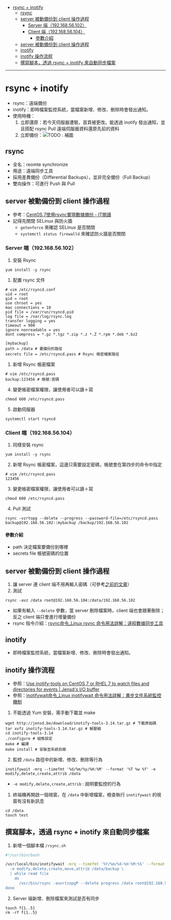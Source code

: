 - [rsync + inotify](#rsync--inotify)
  - [rsync](#rsync)
  - [server 被動備份到 client 操作過程](#server-%E8%A2%AB%E5%8B%95%E5%82%99%E4%BB%BD%E5%88%B0-client-%E6%93%8D%E4%BD%9C%E9%81%8E%E7%A8%8B)
    - [Server 端（192.168.56.102）](#server-%E7%AB%AF19216856102)
    - [Client 端（192.168.56.104）](#client-%E7%AB%AF19216856104)
      - [參數介紹](#%E5%8F%83%E6%95%B8%E4%BB%8B%E7%B4%B9)
  - [server 被動備份到 client 操作過程](#server-%E8%A2%AB%E5%8B%95%E5%82%99%E4%BB%BD%E5%88%B0-client-%E6%93%8D%E4%BD%9C%E9%81%8E%E7%A8%8B-1)
  - [inotify](#inotify)
  - [inotify 操作流程](#inotify-%E6%93%8D%E4%BD%9C%E6%B5%81%E7%A8%8B)
  - [撰寫腳本，透過 rsync + inotify 來自動同步檔案](#%E6%92%B0%E5%AF%AB%E8%85%B3%E6%9C%AC%E9%80%8F%E9%81%8E-rsync--inotify-%E4%BE%86%E8%87%AA%E5%8B%95%E5%90%8C%E6%AD%A5%E6%AA%94%E6%A1%88)

---

# rsync + inotify
* rsync：遠端備份
* inotify：即時檔案監控系統，當檔案新增、修改、刪除時會發出通知。
* 使用時機：
  1. 立即還原：若今天伺服器遭駭，首頁被更改。能透過 inotify 發出通知，並且搭配 rsync Pull 遠端伺服器資料還原先前的資料
  2. 立即備份：![TODO : 補圖]()

## rsync
* 全名：reomte synchronize
* 用途：遠端同步工具
* 採用差異備份（Differential Backups），並非完全備份（Full Backup）
* 雙向操作：可進行 Push 與 Pull

## server 被動備份到 client 操作過程
* 參考：[CentOS 7使用rsync實現數據備份 - IT閱讀](https://www.itread01.com/content/1511251328.html)
* 記得先關閉 SELinux 與防火牆
  * `getenforce` 來確認 SELinux 是否關閉
  * `systemctl status firewalld` 來確認防火牆是否關閉

### Server 端（192.168.56.102）
1. 安裝 Rsync
```
yum install -y rsync
```

1. 配置 rsync 文件
```
# vim /etc/rsyncd.conf
uid = root
gid = root
use chroot = yes
max connections = 10
pid file = /var/run/rsyncd.pid
log file = /var/log/rsync.log
transfer logging = yes
timeout = 900
ignore nonreadable = yes
dont compress = *.gz *.tgz *.zip *.z *.Z *.rpm *.deb *.bz2

[mybackup]
path = /data # 要備份的路徑
secrets file = /etc/rsyncd.pass # Rsync 帳密檔案路徑
```

1. 新增 Rsync 帳密檔案
```
# vim /etc/rsyncd.pass
backup:123456 # 帳號:密碼
```

4. 變更帳密檔案權限，讓使用者可以讀＋寫
```
chmod 600 /etc/rsyncd.pass
```

5. 啟動伺服器
```
systemctl start rsyncd
```

### Client 端（192.168.56.104）
1. 同樣安裝 rsync
```
yum install -y rsync
```

2. 新增 Rsync 帳密檔案，這邊只需要設定密碼，帳號會在第四步的命令中指定
```
# vim /etc/rsyncd.pass
123456
```

3. 變更帳密檔案權限，讓使用者可以讀＋寫
```
chmod 600 /etc/rsyncd.pass
```

4. Pull 測試
```
rsync -vzrtopg --delete --progress --password-file=/etc/rsyncd.pass backup@192.168.56.102::mybackup /backup/192.168.56.102
```

#### 參數介紹
* path 決定檔案要備份到哪裡
* secrets file 帳號密碼的位置

## server 被動備份到 client 操作過程
1. 讓 server 連 client 端不用再輸入密碼（可參考[之前的文章](http://bit.ly/2LGR0B1)）
2. 測試
```
rsync -avz /data root@192.168.56.104:/data/192.168.56.102
```
* 如果有輸入 `--delete` 參數，當 server 刪除檔案時，client 端也會跟著刪除；反之 client 端只會進行增量備份
* rsync 指令介紹：[rsync命令_Linux rsync 命令用法詳解：遠程數據同步工具](http://man.linuxde.net/rsync)

## inotify
* 即時檔案監控系統，當檔案新增、修改、刪除時會發出通知。

## inotify 操作流程
* 參照：[Use inotify-tools on CentOS 7 or RHEL 7 to watch files and directories for events | Jensd's I/O buffer](http://jensd.be/248/linux/use-inotify-tools-on-centos-7-or-rhel-7-to-watch-files-and-directories-for-events)
* 參照：[inotifywait命令_Linux inotifywait 命令用法詳解：異步文件系統監控機制](http://man.linuxde.net/inotifywait)

1. 不能透過 Yum 安裝，需手動下載並 make
```
wget http://jensd.be/download/inotify-tools-3.14.tar.gz # 下載原始碼
tar xvfz inotify-tools-3.14.tar.gz # 解壓縮
cd inotify-tools-3.14
./configure # 組態設定
make # 編譯
make install # 安裝至系統目錄
```

2. 監控 `/data` 路徑中的新增、修改、刪除等行為
```
inotifywait -mrq --timefmt '%d/%m/%y/%H:%M' --format '%T %w %f' -e modify,delete,create,attrib /data
```
* `-e modify,delete,create,attrib` : 說明要監控的行為

1. 終端機再開啟一個視窗，在 `/data` 中新增檔案，檢查執行 `inotifywait` 的視窗有沒有新訊息
```
cd /data
touch test
```

## 撰寫腳本，透過 rsync + inotify 來自動同步檔案
1. 新增一個腳本檔 `/rsync.sh`
```sh
#!/usr/bin/bash

/usr/local/bin/inotifywait -mrq --timefmt '%Y/%m/%d-%H:%M:%S' --format '%T %w %f \
  -e modify,delete,create,move,attrib /data/backup \
  | while read file
    do
      /usr/bin/rsync -auvrtzopgP --delete progress /data root@192.168.56.104:/data/192.168.56.102
done
```

2. Server 端新增、刪除檔案來測試是否有同步
```
touch f{1..5}
rm -rf f{1..5}
```